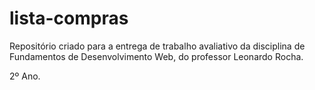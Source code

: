 # lista-compras
Repositório criado para a entrega de trabalho avaliativo da disciplina de Fundamentos de Desenvolvimento Web, do professor Leonardo Rocha.

2º Ano.
